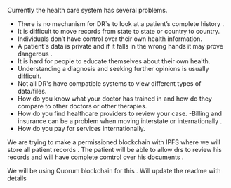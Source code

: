 Currently the health care system has several problems. 

- There is no mechanism for DR`s to look at a patient’s complete history .
- It is difficult to move records from state to state or country to country. 
- Individuals don’t have control over their own health information. 
- A patient`s data is private and if it falls in the wrong hands it may prove dangerous .
- It is hard for people to educate themselves about their own health.
- Understanding a diagnosis and seeking further opinions is usually difficult. 
- Not all DR's have compatible systems to view different types of data/files. 
- How do you know what your doctor has trained in and how do they compare to other doctors or other therapies. 
- How do you find healthcare providers to review your case. -Billing and insurance can be a problem when moving interstate or   internationally .
- How do you pay for services internationally.

We are trying to make a permissioned blockchain with IPFS where we will store all patient records . The patient will be able to allow drs to review his records and will have complete comtrol over his documents .

We will be using Quorum blockchain for this .
Will update the readme with details 
